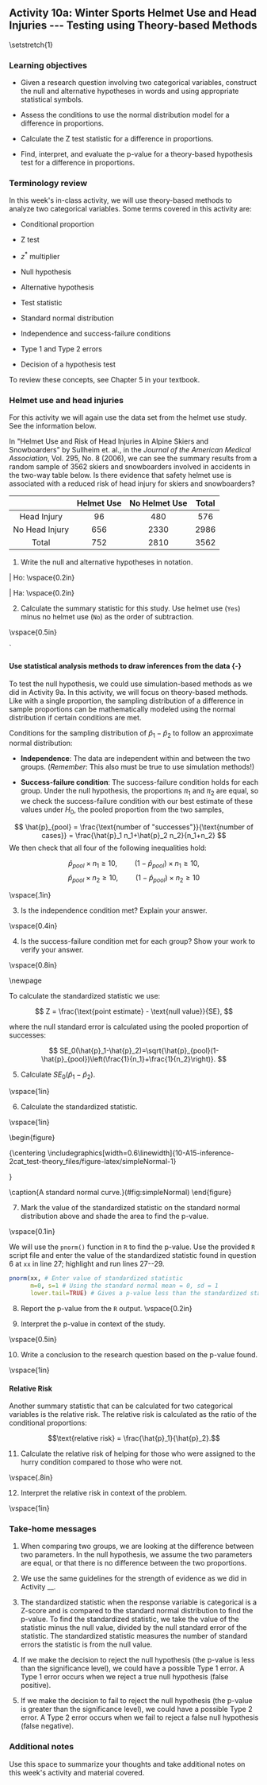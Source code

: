 ## Activity 10a:  Winter Sports Helmet Use and Head Injuries --- Testing using Theory-based Methods

\setstretch{1}

### Learning objectives

* Given a research question involving two categorical variables, construct the null and alternative hypotheses
  in words and using appropriate statistical symbols.
  
* Assess the conditions to use the normal distribution model for a difference in proportions.

* Calculate the Z test statistic for a difference in proportions.

* Find, interpret, and evaluate the p-value for a theory-based hypothesis test for a difference in proportions.

### Terminology review
In this week's in-class activity, we will use theory-based methods to analyze two categorical variables. Some terms covered in this activity are:

* Conditional proportion

* Z test

* $z^*$ multiplier

* Null hypothesis

* Alternative hypothesis

* Test statistic

* Standard normal distribution

* Independence and success-failure conditions

* Type 1 and Type 2 errors

* Decision of a hypothesis test

To review these concepts, see Chapter 5 in your textbook.

### Helmet use and head injuries

For this activity we will again use the data set from the helmet use study.  See the information below.

In "Helmet Use and Risk of Head Injuries in Alpine Skiers and Snowboarders" by Sullheim et. al., in the *Journal of the American Medical Association*, Vol. 295, No. 8 (2006), we can see the summary results from a random sample of 3562 skiers and snowboarders involved in accidents in the two-way table below. Is there evidence that safety helmet use is associated with a reduced risk of head injury for skiers and snowboarders? 

|                | Helmet Use | No Helmet Use | Total |
|:--------------:|:----------:|:-------------:|:-----:|
| Head Injury    |     96     |      480      |  576  |
| No Head Injury |     656    |      2330     |  2986 |
| Total          |     752    |      2810     |  3562 |

1.  Write the null and alternative hypotheses in notation. 

|    Ho: 
\vspace{0.2in}

|    Ha:
\vspace{0.2in}

2.  Calculate the summary statistic for this study.  Use helmet use (`Yes`) minus no helmet use (`No`) as the order of subtraction.

\vspace{0.5in}

`
#### Use statistical analysis methods to draw inferences from the data {-}

To test the null hypothesis, we could use simulation-based methods as we did in Activity 9a. In this activity, we will focus on theory-based methods.  Like with a single proportion, the sampling distribution of a difference in sample proportions can be mathematically modeled using the normal distribution if certain conditions are met.

Conditions for the sampling distribution of $\hat{p}_1-\hat{p}_2$ to follow an approximate normal distribution:

* **Independence**: The data are independent within and between the two groups. (*Remember*: This also must be true to use simulation methods!)

* **Success-failure condition**: The success-failure condition holds for each group.  Under the null hypothesis, the proportions $\pi_1$ and $\pi_2$ are equal, so we check the success-failure condition with our best estimate of these values under $H_0$, the pooled proportion from the two samples,

$$
\hat{p}_{pool} = \frac{\text{number of "successes"}}{\text{number of cases}} = \frac{\hat{p}_1 n_1+\hat{p}_2 n_2}{n_1+n_2}
$$
We then check that all four of the following inequalities hold:

$$\hat{p}_{pool} \times n_1 \ge 10, \hspace{1cm} (1 - \hat{p}_{pool}) \times n_1 \geq 10,$$
$$\hat{p}_{pool} \times n_2 \ge 10, \hspace{1cm} (1 - \hat{p}_{pool}) \times n_2 \geq 10$$

\vspace{.1in}

3.  Is the independence condition met? Explain your answer.

\vspace{0.4in}

4. Is the success-failure condition met for each group?  Show your work to verify your answer.

\vspace{0.8in}

\newpage

To calculate the standardized statistic we use: 

$$
Z = \frac{\text{point estimate} - \text{null value}}{SE},
$$

where the null standard error is calculated using the pooled proportion of successes:

$$
SE_0(\hat{p}_1-\hat{p}_2)=\sqrt{\hat{p}_{pool}(1-\hat{p}_{pool})\left(\frac{1}{n_1}+\frac{1}{n_2}\right)}.
$$


5. Calculate $SE_0(\hat{p}_1-\hat{p}_2)$.

\vspace{1in}

6. Calculate the standardized statistic.

\vspace{1in}

\begin{figure}

{\centering \includegraphics[width=0.6\linewidth]{10-A15-inference-2cat_test-theory_files/figure-latex/simpleNormal-1} 

}

\caption{A standard normal curve.}(\#fig:simpleNormal)
\end{figure}

7. Mark the value of the standardized statistic on the standard normal distribution above and shade the area to find the p-value.

\vspace{0.1in}

We will use the `pnorm()` function in `R` to find the p-value. Use the provided `R` script file and enter the value of the standardized statistic found in question 6 at `xx` in line 27; highlight and run lines 27--29.


```r
pnorm(xx, # Enter value of standardized statistic
      m=0, s=1 # Using the standard normal mean = 0, sd = 1
      lower.tail=TRUE) # Gives a p-value less than the standardized statistic
```
    

8.  Report the p-value from the `R` output.
\vspace{0.2in}


9.  Interpret the p-value in context of the study.

\vspace{0.5in}

10. Write a conclusion to the research question based on the p-value found.

\vspace{1in}

#### Relative Risk

Another summary statistic that can be calculated for two categorical variables is the relative risk.  The relative risk is calculated as the ratio of the conditional proportions:


$$\text{relative risk} = \frac{\hat{p}_1}{\hat{p}_2}.$$

11.  Calculate the relative risk of helping for those who were assigned to the hurry condition compared to those who were not.

\vspace{.8in}

12.  Interpret the relative risk in context of the problem.

\vspace{1in}


### Take-home messages

1.	When comparing two groups, we are looking at the difference between two parameters.  In the null hypothesis, we assume the two parameters are equal, or that there is no difference between the two proportions.  

2.  We use the same guidelines for the strength of evidence as we did in Activity __.  

3.  The standardized statistic when the response variable is categorical is a Z-score and is compared to the standard normal distribution to find the p-value.  To find the standardized statistic, we take the value of the statistic minus the null value, divided by the null standard error of the statistic.  The standardized statistic measures the number of standard errors the statistic is from the null value. 

4.  If we make the decision to reject the null hypothesis (the p-value is less than the significance level), we could have a possible Type 1 error. A Type 1 error occurs when we reject a true null hypothesis (false positive).

5.  If we make the decision to fail to reject the null hypothesis (the p-value is greater than the significance level), we could have a possible Type 2 error. A Type 2 error occurs when we fail to reject a false null hypothesis (false negative).




### Additional notes

Use this space to summarize your thoughts and take additional notes on this week's activity and material covered.
